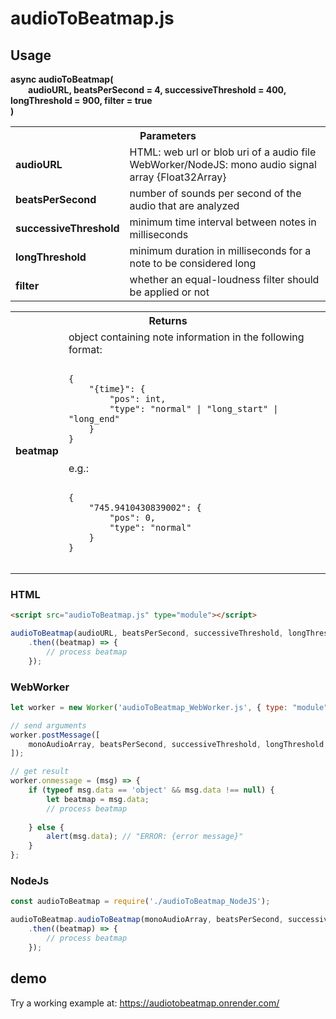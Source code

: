 # audioToBeatmap.js

## Usage
**async audioToBeatmap(<br>**
&emsp;&emsp;**audioURL, beatsPerSecond = 4, successiveThreshold = 400, longThreshold = 900, filter = true<br>**
**)**
<table>
<tr>
    <th colspan="2">Parameters</th>
</tr>
<tr>
    <td><b>audioURL</b></td>
    <td>HTML: web url or blob uri of a audio file<br>WebWorker/NodeJS: mono audio signal array {Float32Array}</td>
</tr>
<tr>
    <td><b>beatsPerSecond</b></td>
    <td>number of sounds per second of the audio that are analyzed</td>
</tr>
<tr>
    <td><b>successiveThreshold</b></td>
    <td>minimum time interval between notes in milliseconds</td>
</tr>
<tr>
    <td><b>longThreshold</b></td>
    <td>minimum duration in milliseconds for a note to be considered long</td>
</tr>
<tr>
    <td><b>filter</b></td>
    <td>whether an equal-loudness filter should be applied or not</td>
</tr>
</table>
<table>
<tr>
    <th colspan="2">Returns</th>
</tr>
<tr>
    <td><b>beatmap</b></td>
    <td>object containing note information in the following format:
    <pre><code>
{
    "{time}": {
        "pos": int,
        "type": "normal" | "long_start" | "long_end"
    }
}
    </code></pre>
    e.g.:
    <pre><code>
{
    "745.9410430839002": {
        "pos": 0,
        "type": "normal"
    }
}
    </code></pre>
    </td>
</tr>
</table>

### HTML
```html
<script src="audioToBeatmap.js" type="module"></script>
```
```javascript
audioToBeatmap(audioURL, beatsPerSecond, successiveThreshold, longThreshold, filter)
    .then((beatmap) => {
        // process beatmap
    });
```

### WebWorker
```javascript
let worker = new Worker('audioToBeatmap_WebWorker.js', { type: "module" });

// send arguments
worker.postMessage([
    monoAudioArray, beatsPerSecond, successiveThreshold, longThreshold, filter
]);

// get result
worker.onmessage = (msg) => {
    if (typeof msg.data == 'object' && msg.data !== null) {
        let beatmap = msg.data;
        // process beatmap
    
    } else {
        alert(msg.data); // "ERROR: {error message}"
    }
};
```

### NodeJs
```javascript
const audioToBeatmap = require('./audioToBeatmap_NodeJS');

audioToBeatmap.audioToBeatmap(monoAudioArray, beatsPerSecond, successiveThreshold, longThreshold, filter)
    .then((beatmap) => {
        // process beatmap
    });
```

## demo
Try a working example at: <https://audiotobeatmap.onrender.com/>